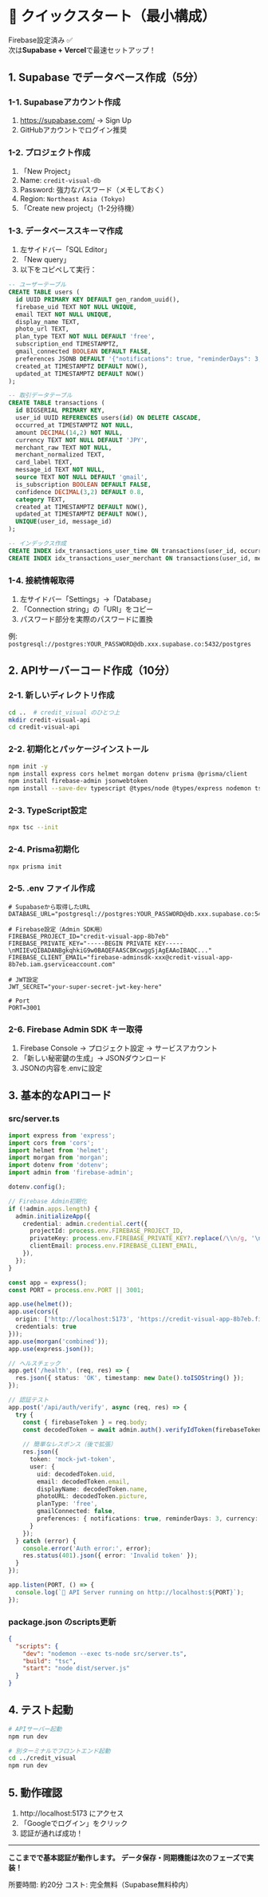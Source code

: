 # 🚀 クイックスタート（最小構成）

Firebase設定済み ✅  
次は**Supabase + Vercel**で最速セットアップ！

## 1. Supabase でデータベース作成（5分）

### 1-1. Supabaseアカウント作成
1. https://supabase.com/ → Sign Up
2. GitHubアカウントでログイン推奨

### 1-2. プロジェクト作成
1. 「New Project」
2. Name: `credit-visual-db`
3. Password: 強力なパスワード（メモしておく）
4. Region: `Northeast Asia (Tokyo)`
5. 「Create new project」（1-2分待機）

### 1-3. データベーススキーマ作成
1. 左サイドバー「SQL Editor」
2. 「New query」
3. 以下をコピペして実行：

```sql
-- ユーザーテーブル
CREATE TABLE users (
  id UUID PRIMARY KEY DEFAULT gen_random_uuid(),
  firebase_uid TEXT NOT NULL UNIQUE,
  email TEXT NOT NULL UNIQUE,
  display_name TEXT,
  photo_url TEXT,
  plan_type TEXT NOT NULL DEFAULT 'free',
  subscription_end TIMESTAMPTZ,
  gmail_connected BOOLEAN DEFAULT FALSE,
  preferences JSONB DEFAULT '{"notifications": true, "reminderDays": 3, "currency": "JPY"}',
  created_at TIMESTAMPTZ DEFAULT NOW(),
  updated_at TIMESTAMPTZ DEFAULT NOW()
);

-- 取引データテーブル
CREATE TABLE transactions (
  id BIGSERIAL PRIMARY KEY,
  user_id UUID REFERENCES users(id) ON DELETE CASCADE,
  occurred_at TIMESTAMPTZ NOT NULL,
  amount DECIMAL(14,2) NOT NULL,
  currency TEXT NOT NULL DEFAULT 'JPY',
  merchant_raw TEXT NOT NULL,
  merchant_normalized TEXT,
  card_label TEXT,
  message_id TEXT NOT NULL,
  source TEXT NOT NULL DEFAULT 'gmail',
  is_subscription BOOLEAN DEFAULT FALSE,
  confidence DECIMAL(3,2) DEFAULT 0.8,
  category TEXT,
  created_at TIMESTAMPTZ DEFAULT NOW(),
  updated_at TIMESTAMPTZ DEFAULT NOW(),
  UNIQUE(user_id, message_id)
);

-- インデックス作成
CREATE INDEX idx_transactions_user_time ON transactions(user_id, occurred_at DESC);
CREATE INDEX idx_transactions_user_merchant ON transactions(user_id, merchant_normalized);
```

### 1-4. 接続情報取得
1. 左サイドバー「Settings」→「Database」
2. 「Connection string」の「URI」をコピー
3. パスワード部分を実際のパスワードに置換

例: `postgresql://postgres:YOUR_PASSWORD@db.xxx.supabase.co:5432/postgres`

## 2. APIサーバーコード作成（10分）

### 2-1. 新しいディレクトリ作成
```bash
cd ..  # credit_visual のひとつ上
mkdir credit-visual-api
cd credit-visual-api
```

### 2-2. 初期化とパッケージインストール
```bash
npm init -y
npm install express cors helmet morgan dotenv prisma @prisma/client
npm install firebase-admin jsonwebtoken
npm install --save-dev typescript @types/node @types/express nodemon ts-node
```

### 2-3. TypeScript設定
```bash
npx tsc --init
```

### 2-4. Prisma初期化
```bash
npx prisma init
```

### 2-5. .env ファイル作成
```env
# Supabaseから取得したURL
DATABASE_URL="postgresql://postgres:YOUR_PASSWORD@db.xxx.supabase.co:5432/postgres"

# Firebase設定（Admin SDK用）
FIREBASE_PROJECT_ID="credit-visual-app-8b7eb"
FIREBASE_PRIVATE_KEY="-----BEGIN PRIVATE KEY-----\nMIIEvQIBADANBgkqhkiG9w0BAQEFAASCBKcwggSjAgEAAoIBAQC..."
FIREBASE_CLIENT_EMAIL="firebase-adminsdk-xxx@credit-visual-app-8b7eb.iam.gserviceaccount.com"

# JWT設定
JWT_SECRET="your-super-secret-jwt-key-here"

# Port
PORT=3001
```

### 2-6. Firebase Admin SDK キー取得
1. Firebase Console → プロジェクト設定 → サービスアカウント
2. 「新しい秘密鍵の生成」→ JSONダウンロード
3. JSONの内容を.envに設定

## 3. 基本的なAPIコード

### src/server.ts
```typescript
import express from 'express';
import cors from 'cors';
import helmet from 'helmet';
import morgan from 'morgan';
import dotenv from 'dotenv';
import admin from 'firebase-admin';

dotenv.config();

// Firebase Admin初期化
if (!admin.apps.length) {
  admin.initializeApp({
    credential: admin.credential.cert({
      projectId: process.env.FIREBASE_PROJECT_ID,
      privateKey: process.env.FIREBASE_PRIVATE_KEY?.replace(/\\n/g, '\n'),
      clientEmail: process.env.FIREBASE_CLIENT_EMAIL,
    }),
  });
}

const app = express();
const PORT = process.env.PORT || 3001;

app.use(helmet());
app.use(cors({
  origin: ['http://localhost:5173', 'https://credit-visual-app-8b7eb.firebaseapp.com'],
  credentials: true
}));
app.use(morgan('combined'));
app.use(express.json());

// ヘルスチェック
app.get('/health', (req, res) => {
  res.json({ status: 'OK', timestamp: new Date().toISOString() });
});

// 認証テスト
app.post('/api/auth/verify', async (req, res) => {
  try {
    const { firebaseToken } = req.body;
    const decodedToken = await admin.auth().verifyIdToken(firebaseToken);
    
    // 簡単なレスポンス（後で拡張）
    res.json({
      token: 'mock-jwt-token',
      user: {
        uid: decodedToken.uid,
        email: decodedToken.email,
        displayName: decodedToken.name,
        photoURL: decodedToken.picture,
        planType: 'free',
        gmailConnected: false,
        preferences: { notifications: true, reminderDays: 3, currency: 'JPY' }
      }
    });
  } catch (error) {
    console.error('Auth error:', error);
    res.status(401).json({ error: 'Invalid token' });
  }
});

app.listen(PORT, () => {
  console.log(`🚀 API Server running on http://localhost:${PORT}`);
});
```

### package.json のscripts更新
```json
{
  "scripts": {
    "dev": "nodemon --exec ts-node src/server.ts",
    "build": "tsc",
    "start": "node dist/server.js"
  }
}
```

## 4. テスト起動

```bash
# APIサーバー起動
npm run dev

# 別ターミナルでフロントエンド起動
cd ../credit_visual
npm run dev
```

## 5. 動作確認

1. http://localhost:5173 にアクセス
2. 「Googleでログイン」をクリック
3. 認証が通れば成功！

---

**ここまでで基本認証が動作します。**
**データ保存・同期機能は次のフェーズで実装！**

所要時間: 約20分
コスト: 完全無料（Supabase無料枠内）